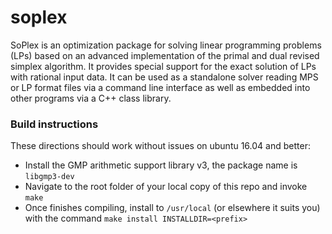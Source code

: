 # soplex
SoPlex is an optimization package for solving linear programming problems (LPs) based on an advanced implementation of the primal and dual revised simplex algorithm. It provides special support for the exact solution of LPs with rational input data. It can be used as a standalone solver reading MPS or LP format files via a command line interface as well as embedded into other programs via a C++ class library.

### Build instructions

These directions should work without issues on ubuntu 16.04 and better:

 - Install the GMP arithmetic support library v3, the package name is ```libgmp3-dev```
 - Navigate to the root folder of your local copy of this repo and invoke ```make```
 - Once finishes compiling, install to ```/usr/local``` (or elsewhere it suits you) with the command ```make install INSTALLDIR=<prefix>```
